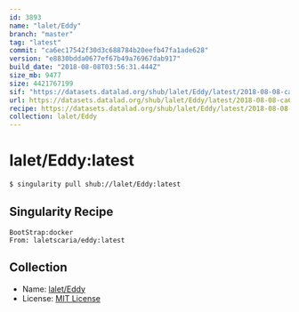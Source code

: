 ```yaml
---
id: 3893
name: "lalet/Eddy"
branch: "master"
tag: "latest"
commit: "ca6ec17542f30d3c688784b20eefb47fa1ade628"
version: "e8830bdda0677ef67b49a76967dab917"
build_date: "2018-08-08T03:56:31.444Z"
size_mb: 9477
size: 4421767199
sif: "https://datasets.datalad.org/shub/lalet/Eddy/latest/2018-08-08-ca6ec175-e8830bdd/e8830bdda0677ef67b49a76967dab917.simg"
url: https://datasets.datalad.org/shub/lalet/Eddy/latest/2018-08-08-ca6ec175-e8830bdd/
recipe: https://datasets.datalad.org/shub/lalet/Eddy/latest/2018-08-08-ca6ec175-e8830bdd/Singularity
collection: lalet/Eddy
---
```


# lalet/Eddy:latest

```bash
$ singularity pull shub://lalet/Eddy:latest
```

## Singularity Recipe

```singularity
BootStrap:docker
From: laletscaria/eddy:latest
```

## Collection

 - Name: [lalet/Eddy](https://github.com/lalet/Eddy)
 - License: [MIT License](https://api.github.com/licenses/mit)

